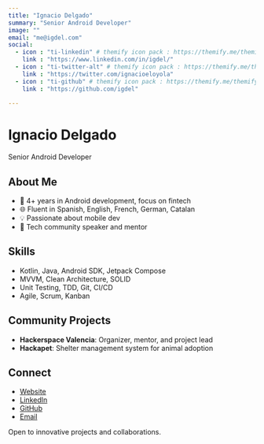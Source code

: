 ```yaml
---
title: "Ignacio Delgado"
summary: "Senior Android Developer"
image: ""
email: "me@igdel.com"
social: 
  - icon : "ti-linkedin" # themify icon pack : https://themify.me/themify-icons
    link : "https://www.linkedin.com/in/igdel/"
  - icon : "ti-twitter-alt" # themify icon pack : https://themify.me/themify-icons
    link : "https://twitter.com/ignacioeloyola"
  - icon : "ti-github" # themify icon pack : https://themify.me/themify-icons
    link : "https://github.com/igdel"
 
---
```


# Ignacio Delgado
Senior Android Developer

## About Me
- 🚀 4+ years in Android development, focus on fintech
- 🌐 Fluent in Spanish, English, French, German, Catalan
- 💡 Passionate about mobile dev
- 🤝 Tech community speaker and mentor

## Skills
- Kotlin, Java, Android SDK, Jetpack Compose
- MVVM, Clean Architecture, SOLID
- Unit Testing, TDD, Git, CI/CD
- Agile, Scrum, Kanban

## Community Projects
- **Hackerspace Valencia**: Organizer, mentor, and project lead
- **Hackapet**: Shelter management system for animal adoption

## Connect
- [Website](https://igdel.com)
- [LinkedIn](https://www.linkedin.com/in/igdel/)
- [GitHub](https://github.com/igdel)
- [Email](mailto:me@igdel.com)

Open to innovative projects and collaborations.
